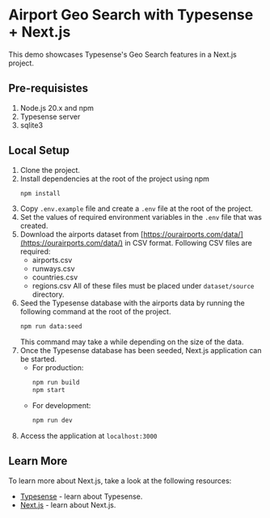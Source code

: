 # Airport Geo Search with Typesense + Next.js

This demo showcases Typesense's Geo Search features in a Next.js project.

## Pre-requisistes

1. Node.js 20.x and npm
2. Typesense server
3. sqlite3

## Local Setup

1. Clone the project.
2. Install dependencies at the root of the project using npm
   ```bash
   npm install
   ```
3. Copy `.env.example` file and create a `.env` file at the root of the project.
4. Set the values of required environment variables in the `.env` file that was created.
5. Download the airports dataset from [https://ourairports.com/data/](https://ourairports.com/data/) in CSV format.
   Following CSV files are required:
   - airports.csv
   - runways.csv
   - countries.csv
   - regions.csv
     All of these files must be placed under `dataset/source` directory.
6. Seed the Typesense database with the airports data by running the following command at the root of the project.
   ```bash
   npm run data:seed
   ```
   This command may take a while depending on the size of the data.
7. Once the Typesense database has been seeded, Next.js application can be started.
   - For production:
     ```bash
     npm run build
     npm start
     ```
   - For development:
     ```bash
     npm run dev
     ```
8. Access the application at `localhost:3000`

## Learn More

To learn more about Next.js, take a look at the following resources:

- [Typesense](https://typesense.org) - learn about Typesense.
- [Next.js](https://nextjs.org/docs) - learn about Next.js.
